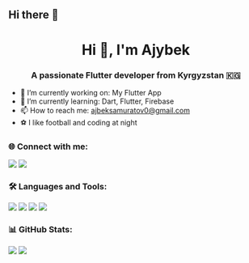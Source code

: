 ## Hi there 👋

<h1 align="center">Hi 👋, I'm Ajybek</h1>
<h3 align="center">A passionate Flutter developer from Kyrgyzstan 🇰🇬</h3>

- 🔭 I’m currently working on: My Flutter App
- 🌱 I’m currently learning: Dart, Flutter, Firebase
- 📫 How to reach me: ajbeksamuratov0@gmail.com
- ⚽ I like football and coding at night

<h3>🌐 Connect with me:</h3>
<p>
  <a href="https://www.linkedin.com/" target="_blank"><img src="https://img.shields.io/badge/LinkedIn-blue?logo=linkedin" /></a>
  <a href="https://t.me/yourtelegram" target="_blank"><img src="https://img.shields.io/badge/Telegram-0088cc?logo=telegram&logoColor=white" /></a>
</p>

<h3>🛠️ Languages and Tools:</h3>
<p>
  <img src="https://img.shields.io/badge/Dart-blue?logo=dart&logoColor=white" />
  <img src="https://img.shields.io/badge/Flutter-blue?logo=flutter&logoColor=white" />
  <img src="https://img.shields.io/badge/Firebase-yellow?logo=firebase&logoColor=black" />
  <img src="https://img.shields.io/badge/VSCode-007ACC?logo=visual-studio-code&logoColor=white" />
</p>

<h3>📊 GitHub Stats:</h3>
<p>
  <img src="https://github-readme-stats.vercel.app/api?username=ajyyyb&show_icons=true&theme=dark" />
  <img src="https://github-readme-stats.vercel.app/api/top-langs/?username=ajyyyb&layout=compact&theme=dark" />
</p>
